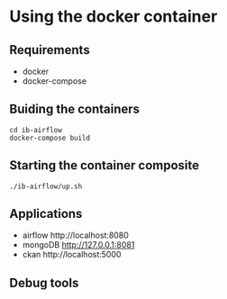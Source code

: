 # Using the docker container

## Requirements

- docker
- docker-compose


## Buiding the containers

```
cd ib-airflow
docker-compose build
```

## Starting the container composite

```
./ib-airflow/up.sh
```

## Applications

* airflow http://localhost:8080
* mongoDB http://127.0.0.1:8081
* ckan http://localhost:5000


## Debug tools
